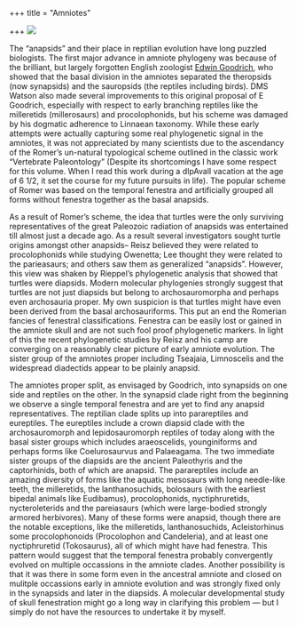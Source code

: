 +++
title = "Amniotes"

+++
[![](https://i1.wp.com/bp3.blogger.com/_ZhvcTTaaD_4/Rf4q8JLLu1I/AAAAAAAAAF4/o8dM87jHBIE/s320/amniotes.jpg)](http://bp3.blogger.com/_ZhvcTTaaD_4/Rf4q8JLLu1I/AAAAAAAAAF4/o8dM87jHBIE/s1600-h/amniotes.jpg)

The “anapsids” and their place in reptilian evolution have long puzzled
biologists. The first major advance in amniote phylogeny was because of
the brilliant, but largely forgotten English zoologist [Edwin
Goodrich](http://www.pubmedcentral.nih.gov/pagerender.fcgi?artid=1272740&pageindex=1#page),
who showed that the basal division in the amniotes separated the
theropsids (now synapsids) and the sauropsids (the reptiles including
birds). DMS Watson also made several improvements to this original
proposal of E Goodrich, especially with respect to early branching
reptiles like the milleretids (millerosaurs) and procolophonids, but his
scheme was damaged by his dogmatic adherence to Linnaean taxonomy. While
these early attempts were actually capturing some real phylogenetic
signal in the amniotes, it was not appreciated by many scientists due to
the ascendancy of the Romer’s un-natural typological scheme outlined in
the classic work “Vertebrate Paleontology” (Despite its shortcomings I
have some respect for this volume. When I read this work during a
dIpAvalI vacation at the age of 6 1/2, it set the course for my future
pursuits in life). The popular scheme of Romer was based on the temporal
fenestra and artificially grouped all forms without fenestra together as
the basal anapsids.

As a result of Romer’s scheme, the idea that turtles were the only
surviving representatives of the great Paleozoic radiation of anapsids
was entertained till almost just a decade ago. As a result several
investigators sought turtle origins amongst other anapsids– Reisz
believed they were related to procolophonids while studying Owenetta;
Lee thought they were related to the parieasaurs; and others saw them as
generalized “anapsids”. However, this view was shaken by Rieppel’s
phylogenetic analysis that showed that turtles were diapsids. Modern
molecular phylogenies strongly suggest that turtles are not just
diapsids but belong to archosauromorpha and perhaps even archosauria
proper. My own suspicion is that turtles might have even been derived
from the basal archosauriforms. This put an end the Romerian fancies of
fenestral classifications. Fenestra can be easily lost or gained in the
amniote skull and are not such fool proof phylogenetic markers. In light
of this the recent phylogenetic studies by Reisz and his camp are
converging on a reasonably clear picture of early amniote evolution. The
sister group of the amniotes proper including Tseajaia, Limnoscelis and
the widespread diadectids appear to be plainly anapsid.

The amniotes proper split, as envisaged by Goodrich, into synapsids on
one side and reptiles on the other. In the synapsid clade right from the
beginning we observe a single temporal fenestra and are yet to find any
anapsid representatives. The reptilian clade splits up into parareptiles
and eureptiles. The eureptiles include a crown diapsid clade with the
archosauromorph and lepidosauromorph reptiles of today along with the
basal sister groups which includes araeoscelids, younginiforms and
perhaps forms like  Coelurosaurvus and Palaeagama. The two immediate
sister groups of the diapsids are the ancient Paleothyris and the
captorhinids, both of which are anapsid. The parareptiles include an
amazing diversity of forms like the aquatic mesosaurs with long
needle-like teeth, the milleretids, the lanthanosuchids, bolosaurs (with
the earliest bipedal animals like Eudibamus), procolophonids,
nyctiphruretids, nycteroleterids and the pareiasaurs (which were
large-bodied strongly armored herbivores). Many of these forms were
anapsid, though there are the notable exceptions, like the milleretids,
lanthanosuchids, Acleistorhinus some procolophonoids (Procolophon and
Candeleria), and at least one nyctiphruretid (Tokosaurus), all of which
might have had fenestra. This pattern would suggest that the temporal
fenestra probably convergently evolved on multiple occassions in the
amniote clades. Another possibility is that it was there in some form
even in the ancestral amniote and closed on mulitple occassions early in
amniote evolution and was strongly fixed only in the synapsids and later
in the diapsids. A molecular developmental study of skull fenestration
might go a long way in clarifying this problem — but I simply do not
have the resources to undertake it by myself.
